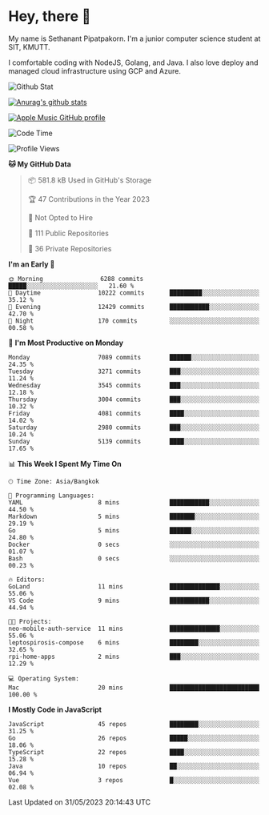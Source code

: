 # Hey, there 🙌
My name is Sethanant Pipatpakorn. I'm a junior computer science student at SIT, KMUTT.

I comfortable coding with NodeJS, Golang, and Java. I also love deploy and managed cloud infrastructure using GCP and Azure.

![Github Stat](https://github-profile-summary-cards.vercel.app/api/cards/profile-details?username=thetkpark&theme=dracula)

[![Anurag's github stats](https://github-readme-stats.vercel.app/api?username=thetkpark&count_private=true&show_icons=true&theme=tokyonight)](https://github.com/anuraghazra/github-readme-stats)

[![Apple Music GitHub profile](https://apple-music-github-profile.rayriffy.com/theme/light.svg?uid=000347.6120fcbefcb74cd59d65c108cc315787.1333)](https://github.com/rayriffy/apple-music-github-profile)

<!--START_SECTION:waka-->
![Code Time](http://img.shields.io/badge/Code%20Time-1%2C014%20hrs%2056%20mins-blue)

![Profile Views](http://img.shields.io/badge/Profile%20Views-0-blue)

**🐱 My GitHub Data** 

> 📦 581.8 kB Used in GitHub's Storage 
 > 
> 🏆 47 Contributions in the Year 2023
 > 
> 🚫 Not Opted to Hire
 > 
> 📜 111 Public Repositories 
 > 
> 🔑 36 Private Repositories 
 > 
**I'm an Early 🐤** 

```text
🌞 Morning                6288 commits        █████░░░░░░░░░░░░░░░░░░░░   21.60 % 
🌆 Daytime                10222 commits       █████████░░░░░░░░░░░░░░░░   35.12 % 
🌃 Evening                12429 commits       ███████████░░░░░░░░░░░░░░   42.70 % 
🌙 Night                  170 commits         ░░░░░░░░░░░░░░░░░░░░░░░░░   00.58 % 
```
📅 **I'm Most Productive on Monday** 

```text
Monday                   7089 commits        ██████░░░░░░░░░░░░░░░░░░░   24.35 % 
Tuesday                  3271 commits        ███░░░░░░░░░░░░░░░░░░░░░░   11.24 % 
Wednesday                3545 commits        ███░░░░░░░░░░░░░░░░░░░░░░   12.18 % 
Thursday                 3004 commits        ███░░░░░░░░░░░░░░░░░░░░░░   10.32 % 
Friday                   4081 commits        ████░░░░░░░░░░░░░░░░░░░░░   14.02 % 
Saturday                 2980 commits        ███░░░░░░░░░░░░░░░░░░░░░░   10.24 % 
Sunday                   5139 commits        ████░░░░░░░░░░░░░░░░░░░░░   17.65 % 
```


📊 **This Week I Spent My Time On** 

```text
🕑︎ Time Zone: Asia/Bangkok

💬 Programming Languages: 
YAML                     8 mins              ███████████░░░░░░░░░░░░░░   44.50 % 
Markdown                 5 mins              ███████░░░░░░░░░░░░░░░░░░   29.19 % 
Go                       5 mins              ██████░░░░░░░░░░░░░░░░░░░   24.80 % 
Docker                   0 secs              ░░░░░░░░░░░░░░░░░░░░░░░░░   01.07 % 
Bash                     0 secs              ░░░░░░░░░░░░░░░░░░░░░░░░░   00.23 % 

🔥 Editors: 
GoLand                   11 mins             ██████████████░░░░░░░░░░░   55.06 % 
VS Code                  9 mins              ███████████░░░░░░░░░░░░░░   44.94 % 

🐱‍💻 Projects: 
neo-mobile-auth-service  11 mins             ██████████████░░░░░░░░░░░   55.06 % 
leptospirosis-compose    6 mins              ████████░░░░░░░░░░░░░░░░░   32.65 % 
rpi-home-apps            2 mins              ███░░░░░░░░░░░░░░░░░░░░░░   12.29 % 

💻 Operating System: 
Mac                      20 mins             █████████████████████████   100.00 % 
```

**I Mostly Code in JavaScript** 

```text
JavaScript               45 repos            ████████░░░░░░░░░░░░░░░░░   31.25 % 
Go                       26 repos            █████░░░░░░░░░░░░░░░░░░░░   18.06 % 
TypeScript               22 repos            ████░░░░░░░░░░░░░░░░░░░░░   15.28 % 
Java                     10 repos            ██░░░░░░░░░░░░░░░░░░░░░░░   06.94 % 
Vue                      3 repos             █░░░░░░░░░░░░░░░░░░░░░░░░   02.08 % 
```




 Last Updated on 31/05/2023 20:14:43 UTC
<!--END_SECTION:waka-->

